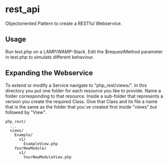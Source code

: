 # rest_api
Objectoriented Pattern to create a RESTful Webservice.

## Usage
Run test.php on a LAMP/WAMP-Stack. Edit the $requestMethod parameter in test.php to simulate different behaviour. 

## Expanding the Webservice
To extend or modify a Service navigate to "php_rest/views/". In this directory you put one folder for each resource you like to provide. Name a folder corresponding to that resource. Inside a sub-folder that represents a version you create the required Class. Give that Class and its file a name that is the same as the folder that you´ve created first inside "views" but followed by "View".
````
php_rest/
  ...
  views/
    Example/
      v1/
        ExampleView.php
    YourNewModule/
      v1/
        YourNewModuleView.php
````
